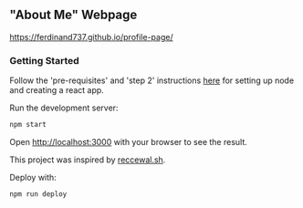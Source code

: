 ## "About Me" Webpage

https://ferdinand737.github.io/profile-page/

### Getting Started

Follow the 'pre-requisites' and 'step 2' instructions [here](https://github.com/gitname/react-gh-pages) for setting up node and creating a react app. 

Run the development server:

```bash
npm start
```

Open [http://localhost:3000](http://localhost:3000) with your browser to see the result.

This project was inspired by [reccewal.sh](https://github.com/Brikwerk/reecewal.sh).

Deploy with:
```
npm run deploy
```